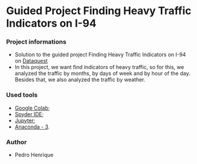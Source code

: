 # Guided Project Finding Heavy Traffic Indicators on I-94

### Project informations
*   Solution to the guided project Finding Heavy Traffic Indicators on I-94 on [Dataquest](https://www.dataquest.io/)
*   In this project, we want find indicators of heavy traffic, so for this, we analyzed the traffic by months, by days of week and by hour of the day.
Besides that, we also analyzed the traffic by weather.

### Used tools
*   [Google Colab](https://colab.research.google.com/);
*   [Spyder IDE](https://www.spyder-ide.org/);
*   [Jupyter](https://jupyter.org/);
*   [Anaconda - 3](https://www.anaconda.com/products/individual).

### Author
*   Pedro Henrique
